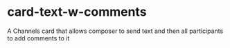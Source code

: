 # card-text-w-comments
A Channels card that allows composer to send text and then all participants to add comments to it
